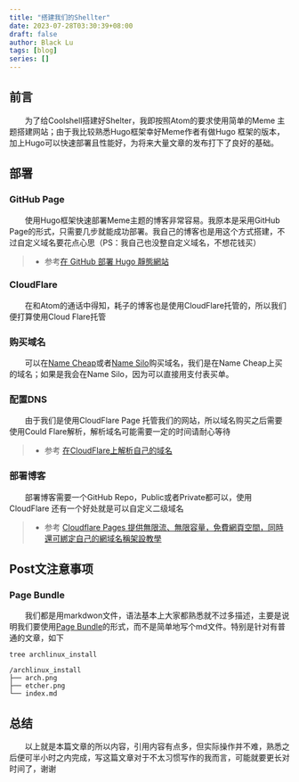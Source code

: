 ```yaml
---                                                                                          
title: "搭建我们的Shellter"                                                             
date: 2023-07-28T03:30:39+08:00
draft: false    
author: Black Lu                                                                             
tags: [blog]
series: []                                                                                           
---
```


## 前言
　　为了给Coolshell搭建好Shelter，我即按照Atom的要求使用简单的Meme 主题搭建网站；由于我比较熟悉Hugo框架幸好Meme作者有做Hugo 框架的版本，加上Hugo可以快速部署且性能好，为将来大量文章的发布打下了良好的基础。

## 部署

### GitHub Page

　　使用Hugo框架快速部署Meme主题的博客非常容易。我原本是采用GitHub Page的形式，只需要几步就能成功部署。我自己的博客也是用这个方式搭建，不过自定义域名要花点心思（PS：我自己也没整自定义域名，不想花钱买）
> - 参考[在 GitHub 部署 Hugo 靜態網站](https://chswei.netlify.app/blog/hugo/)

### CloudFlare 
　　在和Atom的通话中得知，耗子的博客也是使用CloudFlare托管的，所以我们便打算使用Cloud Flare托管
### 购买域名
　　可以在[Name Cheap](https://www.namecheap.com/)或者[Name Silo](https://www.namesilo.com/)购买域名，我们是在Name Cheap上买的域名；如果是我会在Name Silo，因为可以直接用支付表买单。

### 配置DNS
　　由于我们是使用CloudFlare Page 托管我们的网站，所以域名购买之后需要使用Could Flare解析，解析域名可能需要一定的时间请耐心等待
>- 参考 [在CloudFlare上解析自己的域名](https://blog.misaka.rest/2023/03/03/cf-dns/)

### 部署博客
　　部署博客需要一个GitHub Repo，Public或者Private都可以，使用CloudFlare 还有一个好处就是可以自定义二级域名
>- 参考 [Cloudflare Pages 提供無限流、無限容量，免費網頁空間，同時還可綁定自己的網域名稱架設教學](https://www.minwt.com/website/server/22861.html)

## Post文注意事项
### Page Bundle
　　我们都是用markdwon文件，语法基本上大家都熟悉就不过多描述，主要是说明我们要使用[Page Bundle](https://gohugo.io/content-management/page-bundles/)的形式，而不是简单地写个md文件。特别是针对有普通的文章，如下
     
    tree archlinux_install

    /archlinux_install
    ├── arch.png
    ├── etcher.png 
    └── index.md
                                                                                  

## 总结
　　以上就是本篇文章的所以内容，引用内容有点多，但实际操作并不难，熟悉之后便可半小时之内完成，写这篇文章对于不太习惯写作的我而言，可能就要更长对时间了，谢谢
